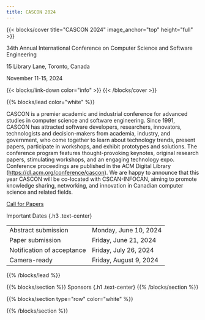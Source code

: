 ```yaml
---
title: CASCON 2024 
---
```


{{< blocks/cover title="CASCON 2024" image_anchor="top" height="full" >}}
<p class="lead mt-5">34th Annual International Conference on Computer Science and Software Engineering</p>
<p class="lead mt-5">15 Library Lane, Toronto, Canada</p>
<p class="lead mt-5">November 11-15, 2024</p>
{{< blocks/link-down color="info" >}}
{{< /blocks/cover >}}


{{% blocks/lead color="white" %}}
<p class="lead mt-5" align="left">
CASCON is a premier academic and industrial conference for advanced studies in computer science and software engineering. Since 1991, CASCON has attracted software developers, researchers, innovators, technologists and decision-makers from academia, industry, and government, who come together to learn about technology trends, present papers, participate in workshops, and exhibit prototypes and solutions.
The conference program features thought-provoking keynotes, original research papers, stimulating workshops, and an engaging technology expo. Conference proceedings are published in the ACM Digital Library (<a href=https://dl.acm.org/conference/cascon>https://dl.acm.org/conference/cascon</a>).
We are happy to announce that this year CASCON will be co-located with CSCAN-INFOCAN, aiming to promote knowledge sharing, networking, and innovation in Canadian computer science and related fields.
</p>
<a class="btn btn-lg btn-secondary me-3 mb-4" href="/cfp/">
  Call for Papers<i class="fas fa-arrow-alt-circle-right ms-2"></i>
</a>

Important Dates
{.h3 .text-center}
<center>
<table class="table caption-top">
  <tbody>
    <tr>
      <td>Abstract submission</td>
      <td>Monday, June 10, 2024</td>
    </tr>
    <tr>
      <td>Paper submission</td>
      <td>Friday, June 21, 2024 </td>
    </tr>
    <tr>
      <td>Notification of acceptance</td>
      <td>Friday, July 26, 2024</td>
    </tr>
    <tr>
      <td>Camera-ready</td>
      <td>Friday, August 9, 2024</td>
    </tr>
  </tbody>
</table>
</center>
{{% /blocks/lead %}}

{{% blocks/section %}}
Sponsors
{.h1 .text-center}
{{% /blocks/section %}}


{{% blocks/section type="row" color="white" %}}

{{% /blocks/section %}}

